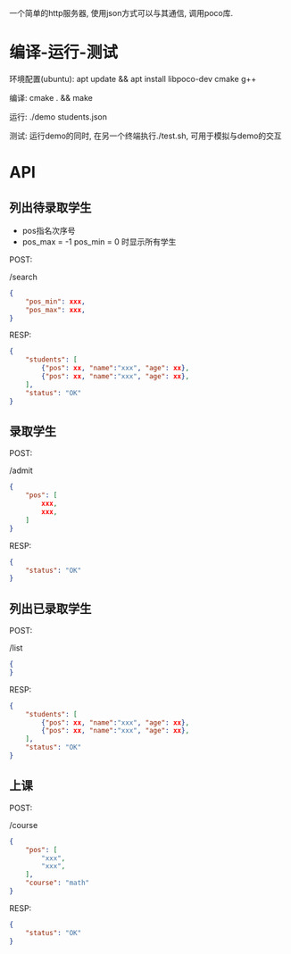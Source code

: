 一个简单的http服务器, 使用json方式可以与其通信, 调用poco库.

# 编译-运行-测试

环境配置(ubuntu): apt update && apt install libpoco-dev cmake g++

编译: cmake . && make

运行: ./demo students.json

测试: 运行demo的同时, 在另一个终端执行./test.sh, 可用于模拟与demo的交互

# API

## 列出待录取学生

- pos指名次序号
- pos_max = -1 pos_min = 0 时显示所有学生

POST:

/search

```JSON
{
    "pos_min": xxx,
    "pos_max": xxx,
}
```

RESP:

```JSON
{
    "students": [
        {"pos": xx, "name":"xxx", "age": xx}, 
        {"pos": xx, "name":"xxx", "age": xx},
    ],
    "status": "OK"
}
```

## 录取学生

POST:

/admit

```JSON
{
    "pos": [
        xxx,
        xxx,
    ]
}
```

RESP:

```JSON
{
    "status": "OK"
}
```

## 列出已录取学生

POST:

/list

```JSON
{
}
```

RESP:

```JSON
{
    "students": [
        {"pos": xx, "name":"xxx", "age": xx}, 
        {"pos": xx, "name":"xxx", "age": xx},
    ],
    "status": "OK"
}
```

## 上课

POST:

/course

```JSON
{
    "pos": [
        "xxx",
        "xxx",
    ],
    "course": "math"
}
```

RESP:

```JSON
{
    "status": "OK"
}
```
